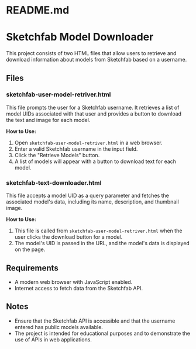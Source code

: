 # README.md

# Sketchfab Model Downloader

This project consists of two HTML files that allow users to retrieve and download information about models from Sketchfab based on a username.

## Files

### sketchfab-user-model-retriver.html

This file prompts the user for a Sketchfab username. It retrieves a list of model UIDs associated with that user and provides a button to download the text and image for each model.

**How to Use:**
1. Open `sketchfab-user-model-retriver.html` in a web browser.
2. Enter a valid Sketchfab username in the input field.
3. Click the "Retrieve Models" button.
4. A list of models will appear with a button to download text for each model.

### sketchfab-text-downloader.html

This file accepts a model UID as a query parameter and fetches the associated model's data, including its name, description, and thumbnail image.

**How to Use:**
1. This file is called from `sketchfab-user-model-retriver.html` when the user clicks the download button for a model.
2. The model's UID is passed in the URL, and the model's data is displayed on the page.

## Requirements

- A modern web browser with JavaScript enabled.
- Internet access to fetch data from the Sketchfab API.

## Notes

- Ensure that the Sketchfab API is accessible and that the username entered has public models available.
- The project is intended for educational purposes and to demonstrate the use of APIs in web applications.